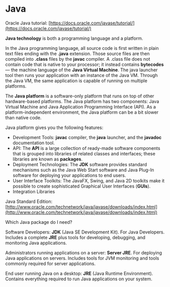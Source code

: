 # Java

Oracle Java tutorial: [https://docs.oracle.com/javase/tutorial/](https://docs.oracle.com/javase/tutorial/)

**Java technology** is both a programming language and a platform.

In the Java programming language, all source code is first written in plain text files ending with the **.java** extension. Those source files are then compiled into **.class** files by the **javac** compiler. A .class file does not contain code that is native to your processor; it instead contains **bytecodes** — the machine language of the **Java Virtual Machine**. The java launcher tool then runs your application with an instance of the Java VM. Through the Java VM, the same application is capable of running on multiple platforms. 

The **Java platform** is a software-only platform that runs on top of other hardware-based platforms. The Java platform has two components: Java Virtual Machine and Java Application Programming Interface \(API\). As a platform-independent environment, the Java platform can be a bit slower than native code.

Java platform gives you the following features:

* Development Tools: **javac** compiler, the **java** launcher, and the **javadoc** documentation tool.
* API: The **API** is a large collection of ready-made software components that is grouped into libraries of related classes and interfaces; these libraries are known as **packages**.
* Deployment Technologies: The **JDK** software provides standard mechanisms such as the Java Web Start software and Java Plug-In software for deploying your applications to end users.
* User Interface Toolkits: The JavaFX, Swing, and Java 2D toolkits make it possible to create sophisticated Graphical User Interfaces \(**GUIs**\).
* Integration Libraries

Java Standard Edition: [http://www.oracle.com/technetwork/java/javase/downloads/index.html](http://www.oracle.com/technetwork/java/javase/downloads/index.html)

Which Java package do I need?

Software Developers: **JDK** \(Java SE Development Kit\). For Java Developers. Includes a complete **JRE** plus tools for developing, debugging, and monitoring Java applications.

Administrators running applications on a server: **Server JRE**. For deploying Java applications on servers. Includes tools for JVM monitoring and tools commonly required for server applications.

End user running Java on a desktop: **JRE** \(Java Runtime Environment\). Contains everything required to run Java applications on your system.

